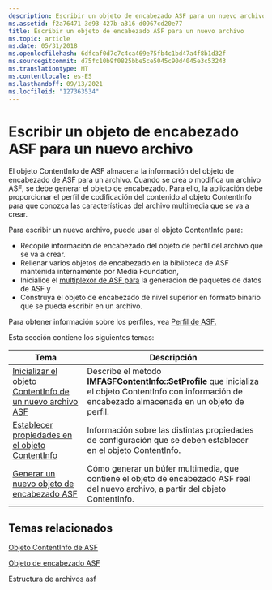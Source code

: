 ```yaml
---
description: Escribir un objeto de encabezado ASF para un nuevo archivo
ms.assetid: f2a76471-3d93-427b-a316-d0967cd20e77
title: Escribir un objeto de encabezado ASF para un nuevo archivo
ms.topic: article
ms.date: 05/31/2018
ms.openlocfilehash: 6dfcaf0d7c7c4ca469e75fb4c1bd47a4f8b1d32f
ms.sourcegitcommit: d75fc10b9f0825bbe5ce5045c90d4045e3c53243
ms.translationtype: MT
ms.contentlocale: es-ES
ms.lasthandoff: 09/13/2021
ms.locfileid: "127363534"
---
```

# <a name="writing-an-asf-header-object-for-a-new-file"></a>Escribir un objeto de encabezado ASF para un nuevo archivo

El objeto ContentInfo de ASF almacena la información del objeto de encabezado de ASF para un archivo. Cuando se crea o modifica un archivo ASF, se debe generar el objeto de encabezado. Para ello, la aplicación debe proporcionar el perfil de codificación del contenido al objeto ContentInfo para que conozca las características del archivo multimedia que se va a crear.

Para escribir un nuevo archivo, puede usar el objeto ContentInfo para:

-   Recopile información de encabezado del objeto de perfil del archivo que se va a crear.
-   Rellenar varios objetos de encabezado en la biblioteca de ASF mantenida internamente por Media Foundation,
-   Inicialice el [multiplexor de ASF para](asf-multiplexer.md) la generación de paquetes de datos de ASF y
-   Construya el objeto de encabezado de nivel superior en formato binario que se pueda escribir en un archivo.

Para obtener información sobre los perfiles, vea [Perfil de ASF.](asf-profile.md)

Esta sección contiene los siguientes temas:



| Tema                                                                                                              | Descripción                                                                                                                                                                            |
|--------------------------------------------------------------------------------------------------------------------|----------------------------------------------------------------------------------------------------------------------------------------------------------------------------------------|
| [Inicializar el objeto ContentInfo de un nuevo archivo ASF](initializing-the-contentinfo-object-of-a-new-asf-file.md) | Describe el método [**IMFASFContentInfo::SetProfile**](/windows/desktop/api/wmcontainer/nf-wmcontainer-imfasfcontentinfo-setprofile) que inicializa el objeto ContentInfo con información de encabezado almacenada en un objeto de perfil. |
| [Establecer propiedades en el objeto ContentInfo](setting-properties-in-the-contentinfo-object.md)                   | Información sobre las distintas propiedades de configuración que se deben establecer en el objeto ContentInfo.                                                                                         |
| [Generar un nuevo objeto de encabezado ASF](generating-a-new-asf-header-object.md)                                       | Cómo generar un búfer multimedia, que contiene el objeto de encabezado ASF real del nuevo archivo, a partir del objeto ContentInfo.                                                              |



 

## <a name="related-topics"></a>Temas relacionados

<dl> <dt>

[Objeto ContentInfo de ASF](asf-contentinfo-object.md)
</dt> <dt>

[Objeto de encabezado ASF](asf-file-structure.md)
</dt> <dt>

Estructura de archivos asf
</dt> </dl>

 

 



